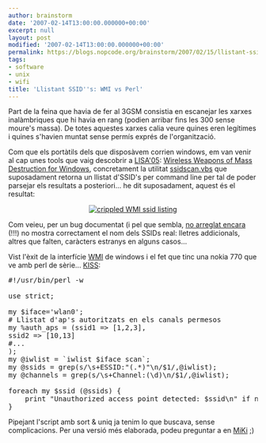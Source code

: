 ```yaml
---
author: brainstorm
date: '2007-02-14T13:00:00.000000+00:00'
excerpt: null
layout: post
modified: '2007-02-14T13:00:00.000000+00:00'
permalink: https://blogs.nopcode.org/brainstorm/2007/02/15/llistant-ssids-wmi-vs-perl/
tags:
- software
- unix
- wifi
title: 'Llistant SSID''s: WMI vs Perl'
---
```


Part de la feina que havia de fer al 3GSM consistia en escanejar les xarxes inalàmbriques que hi havia en rang (podien arribar fins les 300 sense moure's massa). De totes aquestes xarxes calia veure quines eren legítimes i quines s'havien muntat sense permís exprés de l'organització.

Com que els portàtils dels que disposàvem corrien windows, em van venir al cap unes tools que vaig descobrir a [LISA'05][1]: [Wireless Weapons of Mass Destruction for Windows][2], concretament la utilitat [ssidscan.vbs][3] que suposadament retorna un llistat d'SSID's per command line per tal de poder parsejar els resultats a posteriori... he dit suposadament, aquest és el resultat:

<center>
  <a class="imagelink" href="http://blogs.nopcode.org/brainstorm/wp-content/uploads/2007/02/ssidwin.png" title="crippled WMI ssid listing"><img id="image64" src="http://blogs.nopcode.org/brainstorm/wp-content/uploads/2007/02/ssidwin.thumbnail.png" alt="crippled WMI ssid listing" /></a>
</center>

Com veieu, per un bug documentat (i pel que sembla, [no arreglat encara][4] (!!!) no mostra correctament el nom dels SSIDs real: lletres addicionals, altres que falten, caràcters estranys en alguns casos...

<!--more-->

Vist l'èxit de la interfície [WMI][5] de windows i el fet que tinc una nokia 770 que ve amb perl de sèrie... [KISS][6]:

<pre>#!/usr/bin/perl -w

use strict;

my $iface='wlan0';
# Llistat d'ap's autoritzats en els canals permesos
my %auth_aps = (ssid1 => [1,2,3],
ssid2 => [10,13]
#...
);
my @iwlist = `iwlist $iface scan`;
my @ssids = grep(s/\s+ESSID:"(.*)"\n/$1/,@iwlist);
my @channels = grep(s/\s+Channel:(\d)\n/$1/,@iwlist);

foreach my $ssid (@ssids) {
    print "Unauthorized access point detected: $ssid\n" if not defined $auth_aps{$ssid};
}
</pre>

Pipejant l'script amb sort & uniq ja tenim lo que buscava, sense complicacions. Per una versió més elaborada, podeu preguntar a en [MiKi][7] ;)

 [1]: http://blogs.nopcode.org/brainstorm/2005/12/05/san-diego-lanada-1er-dia/
 [2]: http://neg9.org/toorcon/toorcon2004_cd/Schmoo%20Group
 [3]: http://neg9.org/toorcon/toorcon2004_cd/Schmoo%20Group/scripts/SsidScan.vbs
 [4]: http://forums.microsoft.com/MSDN/ShowPost.aspx?PostID=291514&SiteID=1
 [5]: http://www.microsoft.com/whdc/system/pnppwr/wmi/default.mspx
 [6]: http://en.wikipedia.org/wiki/KISS_principle
 [7]: http://mikihq.com/